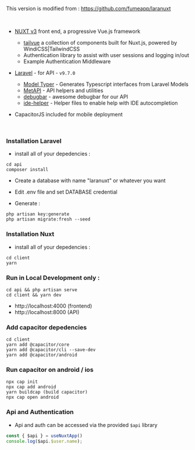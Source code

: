 This version is modified from : https://github.com/fumeapp/laranuxt

<br>

* [NUXT v3](https://v3.nuxtjs.org) front end, a progressive Vue.js framework
  * [tailvue](https://github.com/fumeapp/tailvue) a collection of components built for Nuxt.js, powered by WindiCSS|TailwindCSS
  * Authentication library to assist with user sessions and logging in/out
  * Example Authentication Middleware

* [Laravel](https://laravel.com) - for API - `v9.7.0`
  * [Model Typer](https://github.com/fumeapp/modeltyper) - Generates Typescript interfaces from Laravel Models 
  * [MetAPI](https://github.com/acidjazz/metapi) - API helpers and utilities
  * [debugbar](https://github.com/barryvdh/laravel-debugbar) - awesome debugbar for our API
  * [ide-helper](https://github.com/barryvdh/laravel-ide-helper) - Helper files to enable help with IDE autocompletion
* CapacitorJS included for mobile deployment

<br>

### Installation Laravel

* install all of your depedencies :
```
cd api
composer install
```

* Create a database with name "laranuxt" or whatever you want

* Edit .env file and set DATABASE credential

* Generate :

```
php artisan key:generate
php artisan migrate:fresh --seed
```

### Installation Nuxt

- install all of your depedencies :
```
cd client
yarn
```

### Run in Local Development only :
```
cd api && php artisan serve
cd client && yarn dev
```
- http://localhost:4000 (frontend)
- http://localhost:8000 (API)

### Add capacitor depedencies
```
cd client
yarn add @capacitor/core
yarn add @capacitor/cli --save-dev
yarn add @capacitor/android
```

### Run capacitor on android / ios
```
npx cap init
npx cap add android
yarn buildcap (build capacitor)
npx cap open android
```

### Api and Authentication

* Api and auth can be accessed via the provided `$api` library

```ts
const { $api } = useNuxtApp()
console.log($api.$user.name);
```
